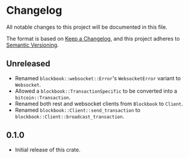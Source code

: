 # Changelog

All notable changes to this project will be documented in this file.

The format is based on [Keep a Changelog](https://keepachangelog.com/en/1.0.0/),
and this project adheres to [Semantic Versioning](https://semver.org/spec/v2.0.0.html).

## Unreleased

- Renamed `blockbook::websocket::Error`'s `WebsocketError` variant to `Websocket`.
- Allowed a `blockbook::TransactionSpecific` to be converted into a `bitcoin::Transaction`.
- Renamed both rest and websocket clients from `Blockbook` to `Client`.
- Renamed `blockbook::Client::send_transaction` to `blockbook::Client::broadcast_transaction`.

## 0.1.0

- Initial release of this crate.
